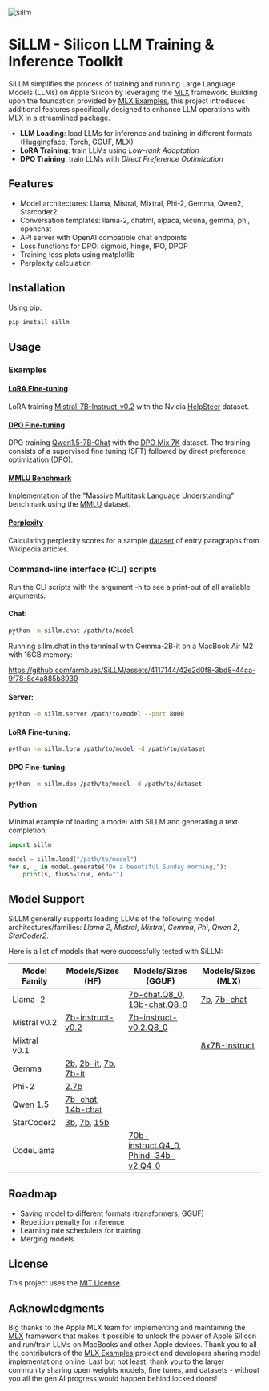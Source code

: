 ![sillm](https://github.com/armbues/SiLLM/assets/4117144/859002e9-d209-480b-adb2-7276cd360cbe)

# SiLLM - Silicon LLM Training & Inference Toolkit
SiLLM simplifies the process of training and running Large Language Models (LLMs) on Apple Silicon by leveraging the [MLX](https://github.com/ml-explore/mlx/) framework. Building upon the foundation provided by [MLX Examples](https://github.com/ml-explore/mlx-examples), this project introduces additional features specifically designed to enhance LLM operations with MLX in a streamlined package.

- **LLM Loading**: load LLMs for inference and training in different formats (Huggingface, Torch, GGUF, MLX)
- **LoRA Training**: train LLMs using *Low-rank Adaptation*
- **DPO Training**: train LLMs with *Direct Preference Optimization*

## Features

- Model architectures: Llama, Mistral, Mixtral, Phi-2, Gemma, Qwen2, Starcoder2
- Conversation templates: llama-2, chatml, alpaca, vicuna, gemma, phi, openchat
- API server with OpenAI compatible chat endpoints
- Loss functions for DPO: sigmoid, hinge, IPO, DPOP
- Training loss plots using matplotlib
- Perplexity calculation

## Installation

Using pip:
``` sh
pip install sillm
```

## Usage

### Examples

#### [LoRA Fine-tuning](examples/helpsteer/)
LoRA training [Mistral-7B-Instruct-v0.2](https://huggingface.co/mistralai/Mistral-7B-Instruct-v0.2) with the Nvidia [HelpSteer](https://huggingface.co/datasets/nvidia/HelpSteer) dataset.

#### [DPO Fine-tuning](examples/dpo-mix-7k/)
DPO training [Qwen1.5-7B-Chat](https://huggingface.co/Qwen/Qwen1.5-7B-Chat) with the [DPO Mix 7K](https://huggingface.co/datasets/argilla/dpo-mix-7k) dataset. The training consists of a supervised fine tuning (SFT) followed by direct preference optimization (DPO).

#### [MMLU Benchmark](examples/mmlu/)
Implementation of the "Massive Multitask Language Understanding" benchmark using the [MMLU](https://huggingface.co/datasets/cais/mmlu) dataset.

#### [Perplexity](examples/perplexity/)
Calculating perplexity scores for a sample [dataset](https://huggingface.co/datasets/Cohere/wikipedia-2023-11-embed-multilingual-v3) of entry paragraphs from Wikipedia articles.

### Command-line interface (CLI) scripts
Run the CLI scripts with the argument -h to see a print-out of all available arguments.

#### Chat:
``` sh
python -m sillm.chat /path/to/model
```
Running sillm.chat in the terminal with Gemma-2B-it on a MacBook Air M2 with 16GB memory:

https://github.com/armbues/SiLLM/assets/4117144/42e2d0f8-3bd8-44ca-9f78-8c4a885b8939

#### Server:
``` sh
python -m sillm.server /path/to/model --port 8000
```

#### LoRA Fine-tuning:
``` sh
python -m sillm.lora /path/to/model -d /path/to/dataset
```
#### DPO Fine-tuning:
``` sh
python -m sillm.dpo /path/to/model -d /path/to/dataset
```

### Python
Minimal example of loading a model with SiLLM and generating a text completion:
``` python
import sillm

model = sillm.load("/path/to/model")
for s, _ in model.generate("On a beautiful Sunday morning,"):
    print(s, flush=True, end="")
```

## Model Support
SiLLM generally supports loading LLMs of the following model architectures/families: *Llama 2*, *Mistral*, *Mixtral*, *Gemma*, *Phi*, *Qwen 2*, *StarCoder2*.

Here is a list of models that were successfully tested with SiLLM:

| Model Family | Models/Sizes (HF) | Models/Sizes (GGUF) | Models/Sizes (MLX) |
| --- | --- | --- | --- |
| Llama-2 | | [7b-chat.Q8_0](https://huggingface.co/TheBloke/Llama-2-7B-Chat-GGUF), [13b-chat.Q8_0](https://huggingface.co/TheBloke/Llama-2-13B-chat-GGUF) | [7b](https://huggingface.co/mlx-community/Llama-2-7b-mlx), [7b-chat](https://huggingface.co/mlx-community/Llama-2-7b-chat-mlx) |
| Mistral v0.2 | [7b-instruct-v0.2](https://huggingface.co/mistralai/Mistral-7B-Instruct-v0.2) | [7b-instruct-v0.2.Q8_0](https://huggingface.co/TheBloke/Mistral-7B-Instruct-v0.2-GGUF) | |
| Mixtral v0.1 | | | [8x7B-Instruct](https://huggingface.co/mlx-community/Mixtral-8x7B-Instruct-v0.1) |
| Gemma | [2b](https://huggingface.co/google/gemma-2b), [2b-it](https://huggingface.co/google/gemma-7b-it), [7b](https://huggingface.co/google/gemma-7b), [7b-it](https://huggingface.co/google/gemma-7b-it) | |
| Phi-2 | [2.7b](https://huggingface.co/microsoft/phi-2) | |
| Qwen 1.5 | [7b-chat](https://huggingface.co/Qwen/Qwen1.5-7B-Chat), [14b-chat](https://huggingface.co/Qwen/Qwen1.5-14B-Chat) | |
| StarCoder2 | [3b](https://huggingface.co/bigcode/starcoder2-3b), [7b](https://huggingface.co/bigcode/starcoder2-7b), [15b](https://huggingface.co/bigcode/starcoder2-15b) | |
| CodeLlama | | [70b-instruct.Q4_0](https://huggingface.co/TheBloke/CodeLlama-70B-Instruct-GGUF), [Phind-34b-v2.Q4_0](https://huggingface.co/TheBloke/Phind-CodeLlama-34B-v2-GGUF) | |

## Roadmap

- Saving model to different formats (transformers, GGUF)
- Repetition penalty for inference
- Learning rate schedulers for training
- Merging models

## License
This project uses the [MIT License](LICENSE).

## Acknowledgments
Big thanks to the Apple MLX team for implementing and maintaining the [MLX](https://github.com/ml-explore/mlx/) framework that makes it possible to unlock the power of Apple Silicon and run/train LLMs on MacBooks and other Apple devices. Thank you to all the contributors of the [MLX Examples](https://github.com/ml-explore/mlx-examples) project and developers sharing model implementations online.
Last but not least, thank you to the larger community sharing open weights models, fine tunes, and datasets - without you all the gen AI progress would happen behind locked doors!